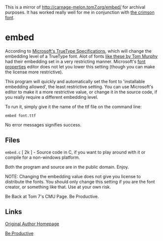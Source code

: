 This is a mirror of http://carnage-melon.tom7.org/embed/ for archival purposes. It has worked really well for me in conjunction with [the crimson font](http://sourceforge.net/projects/crimsontext/).

# embed

According to [Microsoft's TrueType Specifications](http://www.microsoft.com/typography/tt/tt.htm), which will change the embedding level of a TrueType font. Alot of fonts [like these by Tom Murphy](http://fonts.tom7.com/) had their embedding set in a very restricting manner. Microsoft's [font properties](http://www.microsoft.com/typography/property/fpedit.htm)  editor does not let you lower this setting (though you can make the license more restrictive).

This program will quickly and automatically set the font to 'installable embedding allowed', the least restrictive setting. You can use Microsoft's editor to make it a more restrictive value, or change it in the source code, if you really require a different embedding level.

To run it, simply give it the name of the ttf file on the command line:

    embed font.ttf

No error messages signifies success.

## Files

`embed.c` [ 2k ] - Source code in C, if you want to play around with it or compile for a non-windows platform.

Both the program and source are in the public domain. Enjoy.

NOTE: Changing the embedding value does not give you license to distribute the fonts. You should only change this setting if you are the font creator, or something like that. Use at your own risk.

Be Back at Tom 7's CMU Page.
Be Productive.

## Links

[Original Author Homepage](http://carnage-melon.tom7.org/index.html)

[Be Productive](http://carnage-melon.tom7.org/mana/be.html)
